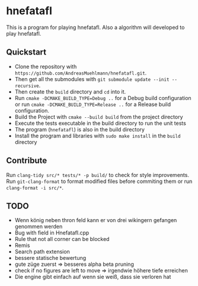 # hnefatafl

This is a program for playing hnefatafl. Also a algorithm will developed to play hnefatafl.

## Quickstart

- Clone the repository with `https://github.com/AndreasMuehlmann/hnefatafl.git`.
- Then get all the submodules with `git submodule update --init --recursive`.
- Then create the `build` directory and `cd` into it.
- Run `cmake -DCMAKE_BUILD_TYPE=Debug ..` for a Debug build configuration or run `cmake -DCMAKE_BUILD_TYPE=Release ..`
    for a Release build configuration.
- Build the Project with `cmake --build build` from the project directory
- Execute the tests executable in the build directory to run the unit tests
- The program (`hnefatafl`) is also in the build directory
- Install the program and libraries with `sudo make install` in the `build` directory

## Contribute

Run `clang-tidy src/* tests/* -p build/` to check for style improvements.
Run `git-clang-format` to format modified files before commiting them or run `clang-format -i src/*`.

## TODO

- Wenn könig neben thron feld kann er von drei wikingern gefangen genommen werden
- Bug with field in Hnefatafl.cpp
- Rule that not all corner can be blocked
- Remis
- Search path extension
- bessere statische bewertung
- gute züge zuerst => besseres alpha beta pruning
- check if no figures are left to move
=> irgendwie höhere tiefe erreichen
- Die engine gibt einfach auf wenn sie weiß, dass sie verloren hat
